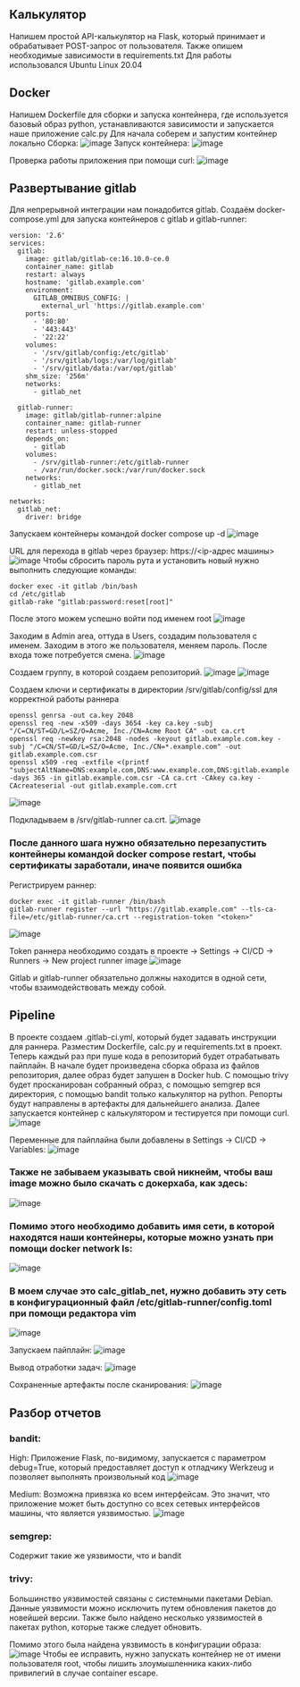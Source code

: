 ## Калькулятор
Напишем простой API-калькулятор на Flask, который принимает и обрабатывает POST-запрос от пользователя.
Также опишем необходимые зависимости в requirements.txt
Для работы использовался Ubuntu Linux 20.04

## Docker
Напишем Dockerfile для сборки и запуска контейнера, где используется базовый образ python, устанавливаются зависимости и запускается наше приложение calc.py
Для начала соберем и запустим контейнер локально
Сборка:
![image](https://github.com/user-attachments/assets/71aa72ee-ee29-45ae-b90e-6f5926fb6131)
Запуск контейнера:
![image](https://github.com/user-attachments/assets/33452894-088c-43c2-9ef3-7e436e05ca08)

Проверка работы приложения при помощи curl:
![image](https://github.com/user-attachments/assets/aa06f264-c073-473d-b73d-a1694a13e851)

## Развертывание gitlab
Для непрерывной интеграции нам понадобится gitlab.
Создаём docker-compose.yml для запуска контейнеров с gitlab и gitlab-runner:
```
version: '2.6'
services:
  gitlab:
    image: gitlab/gitlab-ce:16.10.0-ce.0
    container_name: gitlab
    restart: always
    hostname: 'gitlab.example.com'
    environment:
      GITLAB_OMNIBUS_CONFIG: |
        external_url 'https://gitlab.example.com'
    ports:
      - '80:80'
      - '443:443'
      - '22:22'
    volumes:
      - '/srv/gitlab/config:/etc/gitlab'
      - '/srv/gitlab/logs:/var/log/gitlab'
      - '/srv/gitlab/data:/var/opt/gitlab'
    shm_size: '256m'
    networks:
      - gitlab_net

  gitlab-runner:
    image: gitlab/gitlab-runner:alpine
    container_name: gitlab-runner
    restart: unless-stopped
    depends_on:
      - gitlab
    volumes:
      - /srv/gitlab-runner:/etc/gitlab-runner
      - /var/run/docker.sock:/var/run/docker.sock
    networks:
      - gitlab_net

networks:
  gitlab_net:
    driver: bridge
```
Запускаем контейнеры командой docker compose up -d
![image](https://github.com/user-attachments/assets/f3a7c4b6-af64-4642-8595-cb0ffb313294)

URL для перехода в gitlab через браузер: https://<ip-адрес машины>
![image](https://github.com/user-attachments/assets/74e8f0a5-647d-459d-9f2c-5cf50141cf1f)
Чтобы сбросить пароль рута и установить новый нужно выполнить следующие команды:
```
docker exec -it gitlab /bin/bash
cd /etc/gitlab
gitlab-rake "gitlab:password:reset[root]"
```
После этого можем успешно войти под именем root
![image](https://github.com/user-attachments/assets/84595657-f2a9-46a1-a17f-660ce9e0bd4e)

Заходим в Admin area, оттуда в Users, создадим пользователя с именем. Заходим в этого же пользователя, меняем пароль. После входа тоже потребуется смена.
![image](https://github.com/user-attachments/assets/d16ac4c0-1b9c-4813-ab33-474ad4a8bcb6)

Создаем группу, в которой создаем репозиторий.
![image](https://github.com/user-attachments/assets/98ec712f-5976-4379-a95f-c192e3a4e952)
![image](https://github.com/user-attachments/assets/79b1ae58-54d9-4b27-a1c9-85d944d82a9b)



Создаем ключи и сертификаты в директории /srv/gitlab/config/ssl для корректной работы раннера
```
openssl genrsa -out ca.key 2048
openssl req -new -x509 -days 3654 -key ca.key -subj "/C=CN/ST=GD/L=SZ/O=Acme, Inc./CN=Acme Root CA" -out ca.crt
openssl req -newkey rsa:2048 -nodes -keyout gitlab.example.com.key -subj "/C=CN/ST=GD/L=SZ/O=Acme, Inc./CN=*.example.com" -out gitlab.example.com.csr
openssl x509 -req -extfile <(printf "subjectAltName=DNS:example.com,DNS:www.example.com,DNS:gitlab.example.com") -days 365 -in gitlab.example.com.csr -CA ca.crt -CAkey ca.key -CAcreateserial -out gitlab.example.com.crt
```
![image](https://github.com/user-attachments/assets/d086f312-f627-4869-8199-2c0b98273fe8)

Подкладываем в /srv/gitlab-runner ca.crt.
![image](https://github.com/user-attachments/assets/3968b38b-fa5f-4f0b-9ad1-566cf94ef9a9)
### После данного шага нужно обязательно перезапустить контейнеры командой docker compose restart, чтобы сертификаты заработали, иначе появится ошибка

Регистрируем раннер:
```
docker exec -it gitlab-runner /bin/bash
gitlab-runner register --url "https://gitlab.example.com" --tls-ca-file=/etc/gitlab-runner/ca.crt --registration-token "<token>"
```
![image](https://github.com/user-attachments/assets/4940dddd-e7ff-4916-9d55-c265fc169839)

Token раннера необходимо создать в проекте -> Settings -> CI/CD -> Runners -> New project runner image
![image](https://github.com/user-attachments/assets/8575fd9d-06f9-42bc-9e89-0523332e58b7)

Gitlab и gitlab-runner обязательно должны находится в одной сети, чтобы взаимодействовать между собой.

## Pipeline
В проекте создаем .gitlab-ci.yml, который будет задавать инструкции для раннера. Разместим Dockerfile, calc.py и requirements.txt в проект. Теперь каждый раз при пуше кода в репозиторий будет отрабатывать пайплайн. В начале будет произведена сборка образа из файлов репозитория, далее образ будет запушен в Docker hub. С помощью trivy будет просканирован собранный образ, с помощью semgrep вся директория, с помощью bandit только калькулятор на python. Репорты будут направлены в артефакты для дальнейшего анализа. Далее запускается контейнер с калькулятором и тестируется при помощи curl.
![image](https://github.com/user-attachments/assets/a96dcc14-e9b9-44f8-b493-dbea8a2abe4f)

Переменные для пайплайна были добавлены в Settings -> CI/CD -> Variables:
![image](https://github.com/user-attachments/assets/63411361-29dd-42dd-93f7-3dacb84fd504)
### Также не забываем указывать свой никнейм, чтобы ваш image можно было скачать с докерхаба, как здесь:
![image](https://github.com/user-attachments/assets/55919a99-1bfa-4b4d-b092-dc44d69325fe)
### Помимо этого необходимо добавить имя сети, в которой находятся наши контейнеры, которые можно узнать при помощи docker network ls:
![image](https://github.com/user-attachments/assets/58778f68-c0a9-406b-b2b3-2633c814a256)
### В моем случае это calc_gitlab_net, нужно добавить эту сеть в конфигурационный файл /etc/gitlab-runner/config.toml при помощи редактора vim
![image](https://github.com/user-attachments/assets/75733a55-88dc-4f52-ad0f-86dd7fd73866)

Запускаем пайплайн:
![image](https://github.com/user-attachments/assets/868d10d4-6158-44d9-ae27-d173a03dbd19)


Вывод отработки задач:
![image](https://github.com/user-attachments/assets/40e4f551-d317-4d9f-8e6a-d38cd36b9159)


Сохраненные артефакты после сканирования:
![image](https://github.com/user-attachments/assets/c43c4475-5cff-4f3f-8748-daf899b561a7)


## Разбор отчетов
### bandit:
High: Приложение Flask, по-видимому, запускается с параметром debug=True, который предоставляет доступ к отладчику Werkzeug и позволяет выполнять произвольный код
![image](https://github.com/user-attachments/assets/3a1c1651-8973-4bb2-9c14-f3f2c478f296)

Medium: Возможна привязка ко всем интерфейсам. Это значит, что приложение может быть доступно со всех сетевых интерфейсов машины, что является уязвимостью.
![image](https://github.com/user-attachments/assets/ddea3fa8-e071-49d5-8a3d-82e5ac9e5074)


### semgrep:
Содержит такие же уязвимости, что и bandit

### trivy:

Большинство уязвимостей связаны с системными пакетами Debian. Данные уязвимости можно исключить путем обновления пакетов до новейшей версии.
Также было найдено несколько уязвимостей в пакетах python, которые также следует обновить.

Помимо этого была найдена уязвимость в конфигурации образа:
![image](https://github.com/user-attachments/assets/214d1bca-887d-43be-bccf-798c4655adde)
Чтобы ее исправить, нужно запускать контейнер не от имени пользователя root, чтобы лишить злоумышленника каких-либо привилегий в случае container escape.
